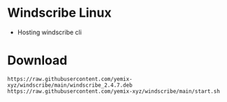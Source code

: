 # Windscribe Linux
- Hosting windscribe cli
# Download
```https://raw.githubusercontent.com/yemix-xyz/windscribe/main/windscribe_2.4.7.deb```
```https://raw.githubusercontent.com/yemix-xyz/windscribe/main/start.sh```
